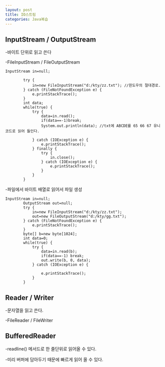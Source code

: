 ```yaml
---
layout: post
title: IO스트림
categories: Java복습
---
```


## InputStream / OutputStream

-바이트 단위로 읽고 쓴다

-FileInputStream / FileOutputStream

```1=java
InputStream in=null;
	
		try {
			in=new FileInputStream("d:/kty/zz.txt"); //윈도우의 절대경로.
		} catch (FileNotFoundException e) {
			e.printStackTrace();
		}
		int data;
		while(true) {
			try {
				data=in.read();
				if(data==-1)break;
				System.out.println(data); //txt에 ABCDE를 65 66 67 유니코드로 읽어 들인다.
				
			} catch (IOException e) {
				e.printStackTrace();
			} finally {
				try {
					in.close();
				} catch (IOException e) {
					e.printStackTrace();
				}
			}	
		}
```
-파일에서 바이트 배열로 읽어서 파일 생성
```1=java
InputStream in=null;
		OutputStream out=null;
		try {
			in=new FileInputStream("d:/kty/zz.txt");
			out=new FileOutputStream("d:/kty/gg.txt");
		} catch (FileNotFoundException e) {
			e.printStackTrace();
		}
		byte[] b=new byte[1024];
		int data=0;
		while(true) {
			try {
				data=in.read(b);
				if(data==-1) break;
				out.write(b, 0, data);
			} catch (IOException e) {
				
				e.printStackTrace();
			}
		}
```

## Reader / Writer

-문자열을 읽고 쓴다.

-FileReader / FileWriter

## BufferedReader 

-readline() 메서드로 한 줄단위로 읽어올 수 있다.

-미리 버퍼에 담아두기 때문에 빠르게 읽어 올 수 있다.
